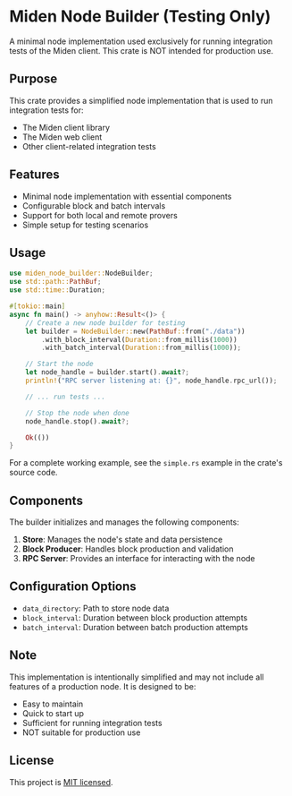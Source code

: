 # Miden Node Builder (Testing Only)

A minimal node implementation used exclusively for running integration tests of the Miden client. This crate is NOT intended for production use.

## Purpose

This crate provides a simplified node implementation that is used to run integration tests for:
- The Miden client library
- The Miden web client
- Other client-related integration tests

## Features

- Minimal node implementation with essential components
- Configurable block and batch intervals
- Support for both local and remote provers
- Simple setup for testing scenarios

## Usage

```rust
use miden_node_builder::NodeBuilder;
use std::path::PathBuf;
use std::time::Duration;

#[tokio::main]
async fn main() -> anyhow::Result<()> {
    // Create a new node builder for testing
    let builder = NodeBuilder::new(PathBuf::from("./data"))
        .with_block_interval(Duration::from_millis(1000))
        .with_batch_interval(Duration::from_millis(1000));

    // Start the node
    let node_handle = builder.start().await?;
    println!("RPC server listening at: {}", node_handle.rpc_url());

    // ... run tests ...

    // Stop the node when done
    node_handle.stop().await?;

    Ok(())
}
```

For a complete working example, see the `simple.rs` example in the crate's source code.

## Components

The builder initializes and manages the following components:

1. **Store**: Manages the node's state and data persistence
2. **Block Producer**: Handles block production and validation
3. **RPC Server**: Provides an interface for interacting with the node

## Configuration Options

- `data_directory`: Path to store node data
- `block_interval`: Duration between block production attempts
- `batch_interval`: Duration between batch production attempts

## Note

This implementation is intentionally simplified and may not include all features of a production node. It is designed to be:
- Easy to maintain
- Quick to start up
- Sufficient for running integration tests
- NOT suitable for production use

## License
This project is [MIT licensed](../../LICENSE).
